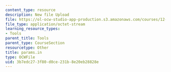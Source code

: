 ```yaml
---
content_type: resource
description: New file Upload
file: https://ol-ocw-studio-app-production.s3.amazonaws.com/courses/12-811-tropical-meteorology-spring-2011/3b7edc273f80d0ce231b8e20eb28828e_params.in
file_type: application/octet-stream
learning_resource_types:
- Tools
parent_title: Tools
parent_type: CourseSection
resourcetype: Other
title: params.in
type: OCWFile
uid: 3b7edc27-3f80-d0ce-231b-8e20eb28828e
---
```

